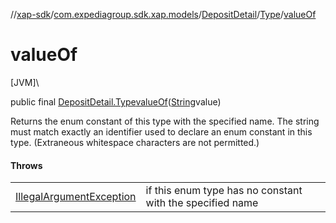 //[xap-sdk](../../../../index.md)/[com.expediagroup.sdk.xap.models](../../index.md)/[DepositDetail](../index.md)/[Type](index.md)/[valueOf](value-of.md)

# valueOf

[JVM]\

public final [DepositDetail.Type](index.md)[valueOf](value-of.md)([String](https://docs.oracle.com/javase/8/docs/api/java/lang/String.html)value)

Returns the enum constant of this type with the specified name. The string must match exactly an identifier used to declare an enum constant in this type. (Extraneous whitespace characters are not permitted.)

#### Throws

| | |
|---|---|
| [IllegalArgumentException](https://kotlinlang.org/api/latest/jvm/stdlib/kotlin/-illegal-argument-exception/index.html) | if this enum type has no constant with the specified name |
